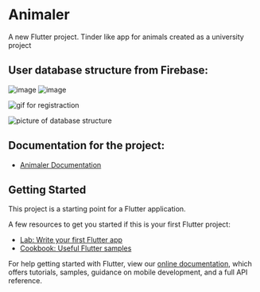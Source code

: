 # Animaler

A new Flutter project. Tinder like app for animals created as a university project

## User database structure from Firebase:

![image](https://user-images.githubusercontent.com/75665204/151787099-72fcb348-3782-450d-a811-ddc2977bfecb.png)
![image](https://user-images.githubusercontent.com/75665204/151787163-e0610a85-14cf-4120-aab8-ac687a25865d.png)


![gif for registraction](https://cdn.discordapp.com/attachments/894606022700859400/937401241724678194/unknown.png)

![picture of database structure](https://i.imgur.com/6zfMipj.png)

## Documentation for the project:

- [Animaler Documentation](https://docs.google.com/document/d/10F9KEax9Z8aS3BZGjH8ofxIfaTayBTvsJMGG8gCon3A/edit?usp=sharing)

## Getting Started

This project is a starting point for a Flutter application.

A few resources to get you started if this is your first Flutter project:

- [Lab: Write your first Flutter app](https://flutter.dev/docs/get-started/codelab)
- [Cookbook: Useful Flutter samples](https://flutter.dev/docs/cookbook)

For help getting started with Flutter, view our
[online documentation](https://flutter.dev/docs), which offers tutorials,
samples, guidance on mobile development, and a full API reference.

